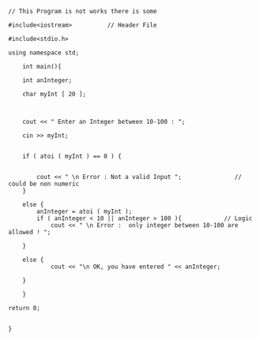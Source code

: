 	// This Program is not works there is some 
	
	#include<iostream>			// Header File

	#include<stdio.h>
	
	using namespace std;
		
		int main(){
		
		int anInteger;
		
		char myInt [ 20 ];
		
		
		
		cout << " Enter an Integer between 10-100 : ";
		
		cin >> myInt;
		
		
		if ( atoi ( myInt ) == 0 ) {
			
			
			cout << " \n Error : Not a valid Input ";               // could be non numeric 
		}
		
		else {
			anInteger = atoi ( myInt );
			if ( anInteger < 10 || anInteger > 100 ){            // Logic
				cout << " \n Error :  only integer between 10-100 are allowed ! ";  
		
		}
		
		else {
				cout << "\n OK, you have entered " << anInteger;
		
		}
		
		}
	
	return 0;
	
	
	}
	
